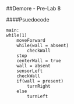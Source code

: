 ##Demore - Pre-Lab 8

####Psuedocode

    main:
    while(1)
        moveForward
        while(wall = absent)
            checkWall
        stop
        centerWall = true
        wall = absent
        sensorLeft
        checkWall
        if(wall = present)
            turnRight
        else
            turnLeft
    
    
